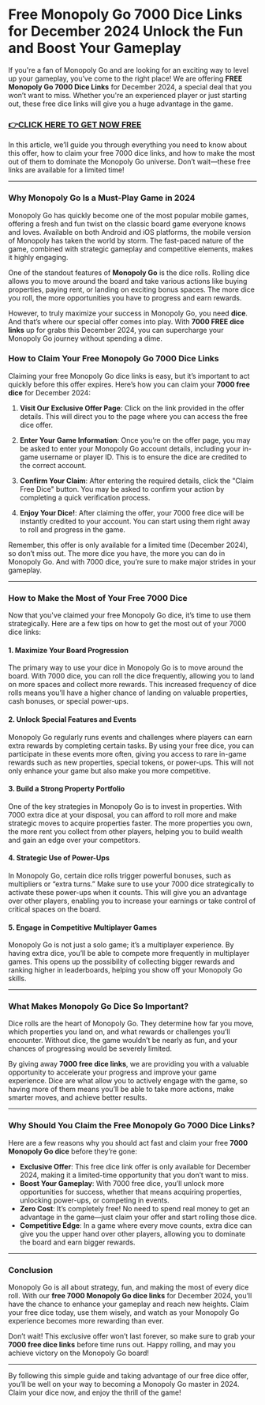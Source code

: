 # Free Monopoly Go 7000 Dice Links for December 2024 Unlock the Fun and Boost Your Gameplay

If you're a fan of Monopoly Go and are looking for an exciting way to level up your gameplay, you’ve come to the right place! We are offering **FREE Monopoly Go 7000 Dice Links** for December 2024, a special deal that you won’t want to miss. Whether you're an experienced player or just starting out, these free dice links will give you a huge advantage in the game.

### [👉CLICK HERE TO GET NOW FREE](https://freeforyou.xyz/monopoly/go/)

In this article, we’ll guide you through everything you need to know about this offer, how to claim your free 7000 dice links, and how to make the most out of them to dominate the Monopoly Go universe. Don’t wait—these free links are available for a limited time!

---

### Why Monopoly Go Is a Must-Play Game in 2024

Monopoly Go has quickly become one of the most popular mobile games, offering a fresh and fun twist on the classic board game everyone knows and loves. Available on both Android and iOS platforms, the mobile version of Monopoly has taken the world by storm. The fast-paced nature of the game, combined with strategic gameplay and competitive elements, makes it highly engaging.

One of the standout features of **Monopoly Go** is the dice rolls. Rolling dice allows you to move around the board and take various actions like buying properties, paying rent, or landing on exciting bonus spaces. The more dice you roll, the more opportunities you have to progress and earn rewards.

However, to truly maximize your success in Monopoly Go, you need **dice**. And that’s where our special offer comes into play. With **7000 FREE dice links** up for grabs this December 2024, you can supercharge your Monopoly Go journey without spending a dime.

### How to Claim Your Free Monopoly Go 7000 Dice Links

Claiming your free Monopoly Go dice links is easy, but it’s important to act quickly before this offer expires. Here’s how you can claim your **7000 free dice** for December 2024:

1. **Visit Our Exclusive Offer Page**: Click on the link provided in the offer details. This will direct you to the page where you can access the free dice offer.
   
2. **Enter Your Game Information**: Once you’re on the offer page, you may be asked to enter your Monopoly Go account details, including your in-game username or player ID. This is to ensure the dice are credited to the correct account.
   
3. **Confirm Your Claim**: After entering the required details, click the "Claim Free Dice" button. You may be asked to confirm your action by completing a quick verification process.
   
4. **Enjoy Your Dice!**: After claiming the offer, your 7000 free dice will be instantly credited to your account. You can start using them right away to roll and progress in the game.

Remember, this offer is only available for a limited time (December 2024), so don’t miss out. The more dice you have, the more you can do in Monopoly Go. And with 7000 dice, you’re sure to make major strides in your gameplay.

---

### How to Make the Most of Your Free 7000 Dice

Now that you've claimed your free Monopoly Go dice, it’s time to use them strategically. Here are a few tips on how to get the most out of your 7000 dice links:

#### 1. **Maximize Your Board Progression**

The primary way to use your dice in Monopoly Go is to move around the board. With 7000 dice, you can roll the dice frequently, allowing you to land on more spaces and collect more rewards. This increased frequency of dice rolls means you’ll have a higher chance of landing on valuable properties, cash bonuses, or special power-ups.

#### 2. **Unlock Special Features and Events**

Monopoly Go regularly runs events and challenges where players can earn extra rewards by completing certain tasks. By using your free dice, you can participate in these events more often, giving you access to rare in-game rewards such as new properties, special tokens, or power-ups. This will not only enhance your game but also make you more competitive.

#### 3. **Build a Strong Property Portfolio**

One of the key strategies in Monopoly Go is to invest in properties. With 7000 extra dice at your disposal, you can afford to roll more and make strategic moves to acquire properties faster. The more properties you own, the more rent you collect from other players, helping you to build wealth and gain an edge over your competitors.

#### 4. **Strategic Use of Power-Ups**

In Monopoly Go, certain dice rolls trigger powerful bonuses, such as multipliers or “extra turns.” Make sure to use your 7000 dice strategically to activate these power-ups when it counts. This will give you an advantage over other players, enabling you to increase your earnings or take control of critical spaces on the board.

#### 5. **Engage in Competitive Multiplayer Games**

Monopoly Go is not just a solo game; it’s a multiplayer experience. By having extra dice, you’ll be able to compete more frequently in multiplayer games. This opens up the possibility of collecting bigger rewards and ranking higher in leaderboards, helping you show off your Monopoly Go skills.

---

### What Makes Monopoly Go Dice So Important?

Dice rolls are the heart of Monopoly Go. They determine how far you move, which properties you land on, and what rewards or challenges you’ll encounter. Without dice, the game wouldn’t be nearly as fun, and your chances of progressing would be severely limited.

By giving away **7000 free dice links**, we are providing you with a valuable opportunity to accelerate your progress and improve your game experience. Dice are what allow you to actively engage with the game, so having more of them means you’ll be able to take more actions, make smarter moves, and achieve better results.

---

### Why Should You Claim the Free Monopoly Go 7000 Dice Links?

Here are a few reasons why you should act fast and claim your free **7000 Monopoly Go dice** before they’re gone:

- **Exclusive Offer**: This free dice link offer is only available for December 2024, making it a limited-time opportunity that you don’t want to miss.
- **Boost Your Gameplay**: With 7000 free dice, you’ll unlock more opportunities for success, whether that means acquiring properties, unlocking power-ups, or competing in events.
- **Zero Cost**: It’s completely free! No need to spend real money to get an advantage in the game—just claim your offer and start rolling those dice.
- **Competitive Edge**: In a game where every move counts, extra dice can give you the upper hand over other players, allowing you to dominate the board and earn bigger rewards.

---

### Conclusion

Monopoly Go is all about strategy, fun, and making the most of every dice roll. With our **free 7000 Monopoly Go dice links** for December 2024, you’ll have the chance to enhance your gameplay and reach new heights. Claim your free dice today, use them wisely, and watch as your Monopoly Go experience becomes more rewarding than ever.

Don’t wait! This exclusive offer won’t last forever, so make sure to grab your **7000 free dice links** before time runs out. Happy rolling, and may you achieve victory on the Monopoly Go board!

---

By following this simple guide and taking advantage of our free dice offer, you’ll be well on your way to becoming a Monopoly Go master in 2024. Claim your dice now, and enjoy the thrill of the game!
